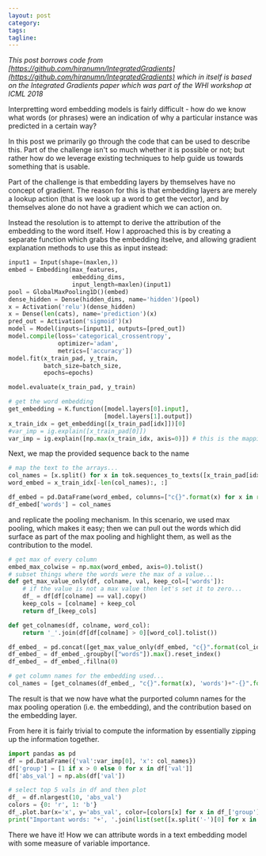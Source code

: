 ```yaml
---
layout: post
category:
tags:
tagline:
---
```


_This post borrows code from [https://github.com/hiranumn/IntegratedGradients](https://github.com/hiranumn/IntegratedGradients) which in itself is based on the Integrated Gradients paper which was part of the WHI workshop at ICML 2018_

Interpretting word embedding models is fairly difficult - how do we know what words (or phrases) were an indication of why a particular instance was predicted in a certain way?

In this post we primarily go through the code that can be used to describe this. Part of the challenge isn't so much whether it is possible or not; but rather how do we leverage existing techniques to help guide us towards something that is usable.

Part of the challenge is that embedding layers by themselves have no concept of gradient. The reason for this is that embedding layers are merely a lookup action (that is we look up a word to get the vector), and by themselves alone do not have a gradient which we can action on.

Instead the resolution is to attempt to derive the attribution of the embedding to the word itself. How I approached this is by creating a separate function which grabs the embedding itselve, and allowing gradient explanation methods to use this as input instead:

```py
input1 = Input(shape=(maxlen,))
embed = Embedding(max_features,
                  embedding_dims,
                  input_length=maxlen)(input1)
pool = GlobalMaxPooling1D()(embed)
dense_hidden = Dense(hidden_dims, name='hidden')(pool)
x = Activation('relu')(dense_hidden)
x = Dense(len(cats), name='prediction')(x)
pred_out = Activation('sigmoid')(x)
model = Model(inputs=[input1], outputs=[pred_out])
model.compile(loss='categorical_crossentropy',
              optimizer='adam',
              metrics=['accuracy'])
model.fit(x_train_pad, y_train,
          batch_size=batch_size,
          epochs=epochs)

model.evaluate(x_train_pad, y_train)

# get the word embedding
get_embedding = K.function([model.layers[0].input],
                           [model.layers[1].output])
x_train_idx = get_embedding([x_train_pad[idx]])[0]
#var_imp = ig.explain([x_train_pad[0]])
var_imp = ig.explain([np.max(x_train_idx, axis=0)]) # this is the mapping to the embedding layer for var_imp
```

Next, we map the provided sequence back to the name

```py
# map the text to the arrays...
col_names = [x.split() for x in tok.sequences_to_texts([x_train_pad[idx]])][0]
word_embed = x_train_idx[-len(col_names):, :]

df_embed = pd.DataFrame(word_embed, columns=["c{}".format(x) for x in range(word_embed.shape[1])])
df_embed['words'] = col_names
```

and replicate the pooling mechanism. In this scenario, we used max pooling, which makes it easy; then we can pull out the words which did surface as part of the max pooling and highlight them, as well as the contribution to the model.

```py
# get max of every column
embed_max_colwise = np.max(word_embed, axis=0).tolist()
# subset things where the words were the max of a value...
def get_max_value_only(df, colname, val, keep_col=['words']):
    # if the value is not a max value then let's set it to zero...
    df_ = df[df[colname] == val].copy()
    keep_cols = [colname] + keep_col
    return df_[keep_cols]

def get_colnames(df, colname, word_col):
    return '_'.join(df[df[colname] > 0][word_col].tolist())

df_embed_ = pd.concat([get_max_value_only(df_embed, "c{}".format(col_idx), el) for col_idx, el in enumerate(embed_max_colwise)], sort=False)
df_embed_ = df_embed_.groupby(["words"]).max().reset_index()
df_embed_ = df_embed_.fillna(0)

# get column names for the embedding used...
col_names = [get_colnames(df_embed_, "c{}".format(x), 'words')+"-{}".format(x) for x in range(500)]
```

The result is that we now have what the purported column names for the max pooling operation (i.e. the embedding), and the contribution based on the embedding layer.

From here it is fairly trivial to compute the information by essentially zipping up the information together.

```py
import pandas as pd
df = pd.DataFrame({'val':var_imp[0], 'x': col_names})
df['group'] = [1 if x > 0 else 0 for x in df['val']]
df['abs_val'] = np.abs(df['val'])

# select top 5 vals in df and then plot
df_ = df.nlargest(10, 'abs_val')
colors = {0: 'r', 1: 'b'}
df_.plot.bar(x='x', y='abs_val', color=[colors[x] for x in df_['group']])
print("Important words: "+', '.join(list(set([x.split('-')[0] for x in df_['x'].tolist()]))))
```

There we have it! How we can attribute words in a text embedding model with some measure of variable importance.
